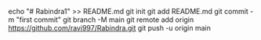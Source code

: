 echo "# Rabindra1" >> README.md
git init
git add README.md
git commit -m "first commit"
git branch -M main
git remote add origin https://github.com/ravi997/Rabindra.git
git push -u origin main
